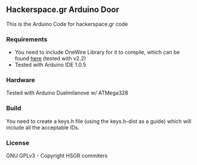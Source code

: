 ## Hackerspace.gr Arduino Door
This is the Arduino Code for hackerspace.gr code

### Requirements
* You need to include OneWire Library for it to compile, which can be found [here]( http://www.pjrc.com/teensy/td_libs_OneWire.html) (tested with v2.2)
* Tested with Arduino IDE 1.0.5

### Hardware
Tested with Arduino Duelmilanove w/ ATMega328

### Build
You need to create a keys.h file (using the keys.h-dist as a guide) which will include all the acceptable IDs.

### License
GNU GPLv3 - Copyright HSGR commiters
